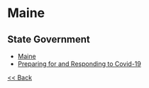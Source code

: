 # Maine

## State Government

* [Maine](https://www.maine.gov/)
* [Preparing for and Responding to Covid-19](https://www.maine.gov/governor/mills/covid-19)

[<< Back](README.md)
